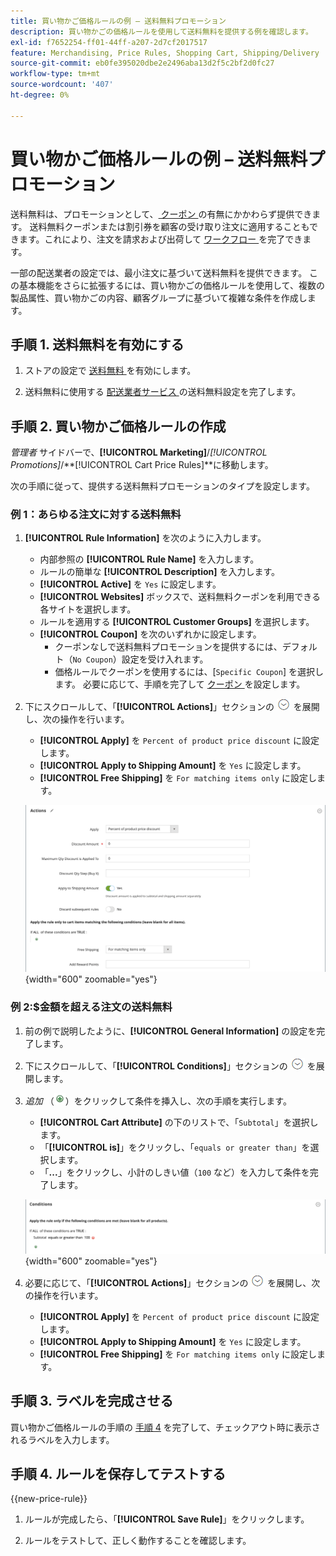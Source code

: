 ```yaml
---
title: 買い物かご価格ルールの例 – 送料無料プロモーション
description: 買い物かごの価格ルールを使用して送料無料を提供する例を確認します。
exl-id: f7652254-ff01-44ff-a207-2d7cf2017517
feature: Merchandising, Price Rules, Shopping Cart, Shipping/Delivery
source-git-commit: eb0fe395020dbe2e2496aba13d2f5c2bf2d0fc27
workflow-type: tm+mt
source-wordcount: '407'
ht-degree: 0%

---
```


# 買い物かご価格ルールの例 – 送料無料プロモーション

送料無料は、プロモーションとして、[ クーポン ](price-rules-cart-coupon.md) の有無にかかわらず提供できます。 送料無料クーポンまたは割引券を顧客の受け取り注文に適用することもできます。これにより、注文を請求および出荷して [ ワークフロー ](../stores-purchase/order-processing.md#order-workflow-and-processing) を完了できます。

一部の配送業者の設定では、最小注文に基づいて送料無料を提供できます。 この基本機能をさらに拡張するには、買い物かごの価格ルールを使用して、複数の製品属性、買い物かごの内容、顧客グループに基づいて複雑な条件を作成します。

## 手順 1. 送料無料を有効にする

1. ストアの設定で [ 送料無料 ](../stores-purchase/shipping-free.md) を有効にします。

1. 送料無料に使用する [ 配送業者サービス ](../stores-purchase/carriers.md) の送料無料設定を完了します。

## 手順 2. 買い物かご価格ルールの作成

_管理者_ サイドバーで、**[!UICONTROL Marketing]**/_[!UICONTROL Promotions]_/**[!UICONTROL Cart Price Rules]**に移動します。

次の手順に従って、提供する送料無料プロモーションのタイプを設定します。

### 例 1：あらゆる注文に対する送料無料

1. **[!UICONTROL Rule Information]** を次のように入力します。

   - 内部参照の **[!UICONTROL Rule Name]** を入力します。
   - ルールの簡単な **[!UICONTROL Description]** を入力します。
   - **[!UICONTROL Active]** を `Yes` に設定します。
   - **[!UICONTROL Websites]** ボックスで、送料無料クーポンを利用できる各サイトを選択します。
   - ルールを適用する **[!UICONTROL Customer Groups]** を選択します。
   - **[!UICONTROL Coupon]** を次のいずれかに設定します。
      - クーポンなしで送料無料プロモーションを提供するには、デフォルト（`No Coupon`）設定を受け入れます。
      - 価格ルールでクーポンを使用するには、[`Specific Coupon`] を選択します。 必要に応じて、手順を完了して [ クーポン ](price-rules-cart-coupon.md) を設定します。

1. 下にスクロールして、「**[!UICONTROL Actions]**」セクションの ![ 展開セレクター ](../assets/icon-display-expand.png) を展開し、次の操作を行います。

   - **[!UICONTROL Apply]** を `Percent of product price discount` に設定します。
   - **[!UICONTROL Apply to Shipping Amount]** を `Yes` に設定します。
   - **[!UICONTROL Free Shipping]** を `For matching items only` に設定します。

   ![ 買い物かご価格ルール – 送料無料アクション ](./assets/free-shipping-actions.png){width="600" zoomable="yes"}

### 例 2:$金額を超える注文の送料無料

1. 前の例で説明したように、**[!UICONTROL General Information]** の設定を完了します。

1. 下にスクロールして、「**[!UICONTROL Conditions]**」セクションの ![ 展開セレクター ](../assets/icon-display-expand.png) を展開します。

1. _追加_ （![ 追加アイコン ](../assets/icon-add-green-circle.png)）をクリックして条件を挿入し、次の手順を実行します。

   - **[!UICONTROL Cart Attribute]** の下のリストで、「`Subtotal`」を選択します。
   - 「**[!UICONTROL is]**」をクリックし、「`equals or greater than`」を選択します。
   - 「**...**」をクリックし、小計のしきい値（`100` など）を入力して条件を完了します。

   ![ 買い物かご価格ルール – 条件 ](./assets/free-shipping-condition1.png){width="600" zoomable="yes"}

1. 必要に応じて、「**[!UICONTROL Actions]**」セクションの ![ 拡張セレクター ](../assets/icon-display-expand.png) を展開し、次の操作を行います。

   - **[!UICONTROL Apply]** を `Percent of product price discount` に設定します。
   - **[!UICONTROL Apply to Shipping Amount]** を `Yes` に設定します。
   - **[!UICONTROL Free Shipping]** を `For matching items only` に設定します。

## 手順 3. ラベルを完成させる

買い物かご価格ルールの手順の [ 手順 4](price-rules-cart.md) を完了して、チェックアウト時に表示されるラベルを入力します。

## 手順 4. ルールを保存してテストする

{{new-price-rule}}

1. ルールが完成したら、「**[!UICONTROL Save Rule]**」をクリックします。

1. ルールをテストして、正しく動作することを確認します。
